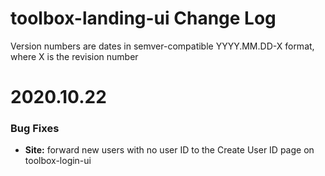 # toolbox-landing-ui Change Log

Version numbers are dates in semver-compatible YYYY.MM.DD-X format,
where X is the revision number

# 2020.10.22

### Bug Fixes
* **Site:** forward new users with no user ID to the Create User ID page on 
toolbox-login-ui
